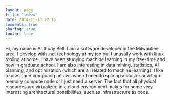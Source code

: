 ```yaml
---
layout: page
title: "index"
date: 2014-11-13 22:15
comments: true
sharing: true
footer: true
---
```


Hi, my name is Anthony Bell.  I am a software developer in the Milwaukee area.  I develop with .net technology at my job but I unusally work with linux tooling at home.  I have been studying machine learning in my free-time and now in graduate school.  I am also interesting in data mining, statistics, AI planning, and optimization (which are all related to machine learning).  I like to use cloud computing on aws when I need to spin up a cluster or a high-memory compute node or I just need a server.  The fact that all physical resources are virtualized in a cloud environment makes for some very interesting architectural possibilities, such as infrastructure as code.  
